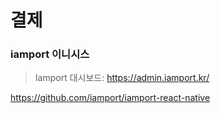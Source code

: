 # 결제
### iamport 이니시스
> Iamport 대시보드: https://admin.iamport.kr/  

https://github.com/iamport/iamport-react-native


